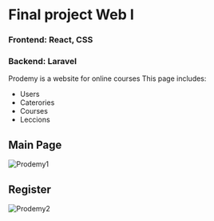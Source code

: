 # Final project Web I
### Frontend: React, CSS
### Backend: Laravel
Prodemy is a website for online courses
This page includes:
* Users
* Caterories
* Courses
* Leccions

## Main Page
![Prodemy1](https://github.com/santiagomonterof/Prodemy/assets/108990849/3ca40b6c-51e6-45c8-b703-ebab13b6ae18)

## Register
![Prodemy2](https://github.com/santiagomonterof/Prodemy/assets/108990849/d401eac0-fb9a-4530-abcb-132b5f3b41c1)
